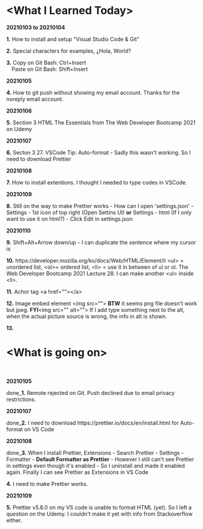 <p><h1>&lt;What I Learned Today&gt;</h1></p>
<p><b>20210103 to 20210104</b></p>
<p><b>1.</b> How to install and setup &quot;Visual Studio Code &amp; Git&quot;</p>
<p><b>2.</b> Special characters for examples&#44; &#191;Hola, World&#63;</p>
<p><b>3.</b> Copy on Git Bash&#58; Ctrl&#43;Insert<br>
&ensp;&ensp;Paste on Git Bash&#58; Shift&#43;Insert</p>
<p><b>20210105</b></p>
<p><b>4.</b> How to git push without showing my email account. Thanks for the noreply email account.</p>
<p><b>20210106</b></p>
<p><b>5.</b> Section 3 HTML The Essentials from The Web Developer Bootcamp 2021 on Udemy</p>
<p><b>20210107</b></p>
<p><b>6.</b> Secton 3 27. VSCode Tip: Auto-format - Sadly this wasn't working. So I need to download Prettier</p>
<p><b>20210108</b></p>
<p><b>7.</b> How to install extentions. I thought I needed to type codes in VSCode.</p>
<p><b>20210109</b></p>
<p><b>8.</b> Still on the way to make Prettier works - How can I open 'settings.json' - Settings - 1st icon of top right (Open Settins UI) <b>or</b> Settings - html (If I only want to use it on html?) - Click Edit in settings.json </p>
<p><b>20210110</b></p>
<p><b>9.</b> Shift+Alt+Arrow down/up - I can duplicate the sentence where my cursor is </p>
<p><b>10.</b> https://developer.mozilla.org/ko/docs/Web/HTML/Element/li &lt;ul&gt; = unordered list, &lt;ol&gt;= ordered list, &lt;li&gt; = use it in between of ul or ol. The Web Developer Bootcamp 2021 Lecture 28. I can make another &lt;ul&gt; inside &lt;li&gt. </p>
<p><b>11.</b> Achor tag &lt;a href=""&gt;&lt;&sol;a&gt;</p>
<p><b>12.</b> Image embed element &lt;img src=""&gt; <b>BTW</b> it seems png file doesn't work but jpeg. <b>FYI</b>&lt;img src="" alt=""&gt; If I add type something next to the alt, when the actual picture source is wrong, the info in alt is shown.</p> 
<p><b>13.</b><!--Alt attribute will be ready by screenreader --></p> 


<p><h1>&lt;What is going on&gt;</h1></p>
<br />
<p><b>20210105</b></p>
<p>done_<b>1.</b> Remote rejected on Git. Push declined due to email privacy restrictions.</p>
<p><b>20210107</b></p>
<p>done_<b>2.</b> I need to download https://prettier.io/docs/en/install.html for Auto-format on VS Code</p>
<p><b>20210108</b></p>
<p>done_<b>3.</b> When I install Prettier, Extensions - Search Prettier - Settings - Formatter - <b>Default Formatter as Prettier</b> - However I still can't see Prettier in settings even though it's enabled - So I uninstall and made it enabled again. Finally I can see Prettier as Extensions in VS Code</p>
<p><b>4.</b> I need to make Prettier works.</p>
<p><b>20210109</b></p>
<p><p><b>5.</b> Prettier v5.8.0 on my VS code is unable to format HTML (yet). So I left a question on the Udemy. I couldn't make it yet with info from Stackoverflow either.</P>



